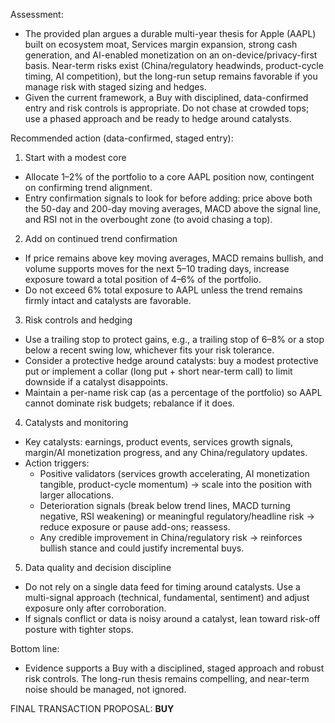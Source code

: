 Assessment:
- The provided plan argues a durable multi-year thesis for Apple (AAPL) built on ecosystem moat, Services margin expansion, strong cash generation, and AI-enabled monetization on an on-device/privacy-first basis. Near-term risks exist (China/regulatory headwinds, product-cycle timing, AI competition), but the long-run setup remains favorable if you manage risk with staged sizing and hedges.
- Given the current framework, a Buy with disciplined, data-confirmed entry and risk controls is appropriate. Do not chase at crowded tops; use a phased approach and be ready to hedge around catalysts.

Recommended action (data-confirmed, staged entry):
1) Start with a modest core
- Allocate 1–2% of the portfolio to a core AAPL position now, contingent on confirming trend alignment.
- Entry confirmation signals to look for before adding: price above both the 50-day and 200-day moving averages, MACD above the signal line, and RSI not in the overbought zone (to avoid chasing a top).

2) Add on continued trend confirmation
- If price remains above key moving averages, MACD remains bullish, and volume supports moves for the next 5–10 trading days, increase exposure toward a total position of 4–6% of the portfolio.
- Do not exceed 6% total exposure to AAPL unless the trend remains firmly intact and catalysts are favorable.

3) Risk controls and hedging
- Use a trailing stop to protect gains, e.g., a trailing stop of 6–8% or a stop below a recent swing low, whichever fits your risk tolerance.
- Consider a protective hedge around catalysts: buy a modest protective put or implement a collar (long put + short near-term call) to limit downside if a catalyst disappoints.
- Maintain a per-name risk cap (as a percentage of the portfolio) so AAPL cannot dominate risk budgets; rebalance if it does.

4) Catalysts and monitoring
- Key catalysts: earnings, product events, services growth signals, margin/AI monetization progress, and any China/regulatory updates.
- Action triggers:
  - Positive validators (services growth accelerating, AI monetization tangible, product-cycle momentum) → scale into the position with larger allocations.
  - Deterioration signals (break below trend lines, MACD turning negative, RSI weakening) or meaningful regulatory/headline risk → reduce exposure or pause add-ons; reassess.
  - Any credible improvement in China/regulatory risk → reinforces bullish stance and could justify incremental buys.

5) Data quality and decision discipline
- Do not rely on a single data feed for timing around catalysts. Use a multi-signal approach (technical, fundamental, sentiment) and adjust exposure only after corroboration.
- If signals conflict or data is noisy around a catalyst, lean toward risk-off posture with tighter stops.

Bottom line:
- Evidence supports a Buy with a disciplined, staged approach and robust risk controls. The long-run thesis remains compelling, and near-term noise should be managed, not ignored.

FINAL TRANSACTION PROPOSAL: **BUY**